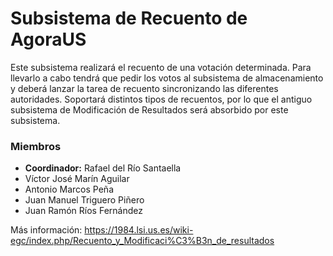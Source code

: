 # Subsistema de Recuento de AgoraUS

Este subsistema realizará el recuento de una votación determinada. Para llevarlo a cabo tendrá que pedir los votos al subsistema de almacenamiento y deberá lanzar la tarea de recuento sincronizando las diferentes autoridades. Soportará distintos tipos de recuentos, por lo que el antiguo subsistema de Modificación de Resultados será absorbido por este subsistema. 

### Miembros

* **Coordinador:** Rafael del Río Santaella
* Víctor José Marín Aguilar
* Antonio Marcos Peña
* Juan Manuel Triguero Piñero
* Juan Ramón Ríos Fernández

Más información: https://1984.lsi.us.es/wiki-egc/index.php/Recuento_y_Modificaci%C3%B3n_de_resultados

